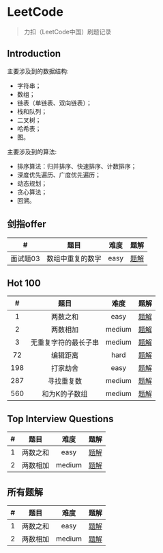 # LeetCode
> 力扣（LeetCode中国）刷题记录

## Introduction

主要涉及到的数据结构:

* 字符串；
* 数组；
* 链表（单链表、双向链表）；
* 栈和队列；
* 二叉树；
* 哈希表；
* 图。

主要涉及到的算法:

* 排序算法：归并排序、快速排序、计数排序；
* 深度优先遍历、广度优先遍历；
* 动态规划；
* 贪心算法；
* 回溯。

## 剑指offer

|    #     |       题目       | 难度  |             题解              |
| :------: | :--------------: | :---: | :---------------------------: |
| 面试题03 | 数组中重复的数字 | easy  | [题解](剑指offer/面试题03.md) |

## Hot 100

|   #   |         题目         |  难度  |            题解            |
| :---: | :------------------: | :----: | :------------------------: |
|   1   |       两数之和       |  easy  | [题解](algorithms/0001.md) |
|   2   |       两数相加       | medium | [题解](algorithms/0002.md) |
|   3   | 无重复字符的最长子串 | medium | [题解](algorithms/0003.md) |
|  72   |       编辑距离       |  hard  | [题解](algorithms/0072.md) |
|  198  |       打家劫舍       |  easy  | [题解](algorithms/0198.md) |
|  287  |      寻找重复数      | medium | [题解](algorithms/0287.md) |
|  560  |    和为K的子数组     | medium | [题解](algorithms/0560.md) |

## Top Interview Questions

|   #   |   题目   |  难度  |            题解            |
| :---: | :------: | :----: | :------------------------: |
|   1   | 两数之和 |  easy  | [题解](algorithms/0001.md) |
|   2   | 两数相加 | medium | [题解](algorithms/0002.md) |

## 所有题解

|   #   |   题目   |  难度  |            题解            |
| :---: | :------: | :----: | :------------------------: |
|   1   | 两数之和 |  easy  | [题解](algorithms/0001.md) |
|   2   | 两数相加 | medium | [题解](algorithms/0002.md) |